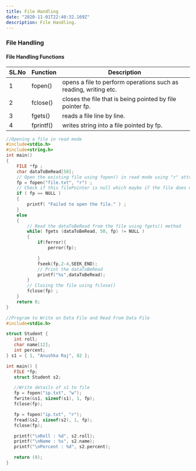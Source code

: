 ```yaml
---
title: File Handling
date: "2020-11-01T22:40:32.169Z"
description: File Handling.
---
```


### File Handling

#### File Handling Functions

| SL.No | Function  | Description                                                      |
| ----- | --------- | ---------------------------------------------------------------- |
| 1     | fopen()   | opens a file to perform operations such as reading, writing etc. |
| 2     | fclose()  | closes the file that is being pointed by file pointer fp.        |
| 3     | fgets()   | reads a file line by line.                                       |
| 4     | fprintf() | writes string into a file pointed by fp.                         |

```c
//Opening a file in read mode
#include<stdio.h>
#include<string.h>
int main()
{
	FILE *fp ;
	char dataToBeRead[50];
	// Open the existing file using fopen() in read mode using "r" attribute
	fp = fopen("file.txt", "r") ;
	// Check if this filePointer is null which maybe if the file does not exist
	if ( fp == NULL )
	{
		printf( "Failed to open the file." ) ;
	}
	else
	{
		// Read the dataToBeRead from the file using fgets() method
		while( fgets (dataToBeRead, 50, fp) != NULL )
		{
			if(ferror){
				perror(fp);

			}
			fseek(fp,2-4,SEEK_END);
			// Print the dataToBeRead
			printf("%s",dataToBeRead);
		}
		// Closing the file using fclose()
		fclose(fp) ;
	}
	return 0;
}

```

```c
//Program to Write on Data File and Read From Data File
#include<stdio.h>

struct Student {
   int roll;
   char name[12];
   int percent;
} s1 = { 1, "Anushka Raj", 82 };

int main() {
   FILE *fp;
   struct Student s2;

   //Write details of s1 to file
   fp = fopen("ip.txt", "w");
   fwrite(&s1, sizeof(s1), 1, fp);
   fclose(fp);

   fp = fopen("ip.txt", "r");
   fread(&s2, sizeof(s2), 1, fp);
   fclose(fp);

   printf("\nRoll : %d", s2.roll);
   printf("\nName : %s", s2.name);
   printf("\nPercent : %d", s2.percent);

   return (0);
}
```
